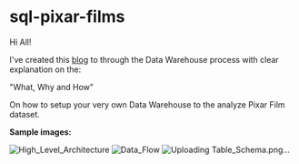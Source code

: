 # sql-pixar-films
Hi All! 

I've created this [blog]([url](https://medium.com/@chavez.kris3/pixar-film-data-warehouse-project-d5f8699ef9df)) to through the Data Warehouse process with clear explanation on the:

"What, Why and How" 

On how to setup your very own Data Warehouse to the analyze Pixar Film dataset.




**Sample images:**

![High_Level_Architecture](https://github.com/user-attachments/assets/f9d8cbf6-daa6-4647-8c93-e4658b90c4e0)
![Data_Flow](https://github.com/user-attachments/assets/78864dfb-0141-4b4e-8dea-dc440176bb1d)
![Uploading Table_Schema.png…]()
